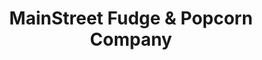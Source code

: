 ---
title: "MainStreet Fudge & Popcorn Company"
url: /berlin/mainstreet-fudge-and-popcorn-company/
shop: confectionery
---
